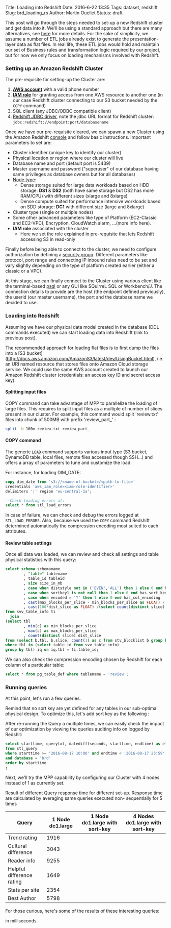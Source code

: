 Title: Loading into Redshift
Date: 2016-6-22 13:35
Tags: dataset, redshift
Slug: brd_loading_rs
Author: Martin Ouellet
Status: draft

This post will go through the steps needed to set-up a new Redshift cluster and get data into it.  We'll be using a standard approach but there are many  alternatives, see [here](http://thelink) for more details.  For the sake of simplicity, we assume a number of ETL jobs already exist to generate the presentation-layer data as flat files.  In real life, these ETL jobs would hold and maintain our set of Business rules and transformation logic required by our project, but for now we only focus on loading mechanisms involved with Redshift.


### Setting up an Amazon Redshift Cluster

The pre-requisite for setting-up the Cluster are:
  1. [**AWS account**](http://aws.amazon.com/) with a valid phone number
  2. [**IAM role**](http://docs.aws.amazon.com/redshift/latest/mgmt/configure-jdbc-connection.html) for granting access from one AWS resource to another one (in our case Redshift cluster connecting to our S3 bucket needed by the `COPY` command)
  3. SQL client (any JDBC/ODBC compatible client)
  4. [Redshift JDBC driver](http://docs.aws.amazon.com/redshift/latest/mgmt/configure-jdbc-connection.html#download-jdbc-driver), note the jdbc URL format for Redshift cluster: `jdbc:redshift://endpoint:port/databasename`

Once we have our pre-requisite cleared, we can spawn a new Cluster using the Amazon Redshift [console](https://console.aws.amazon.com/redshift) and follow basic instructions.  Important parameters to set are:

  - Cluster identifier (unique key to identify our cluster)
  - Physical location or region where our cluster will live
  - Database name and port (default port is 5439)
  - Master username and password ("superuser" of our database having same privileges as database owners but for all databases)
  - [Node type](http://docs.aws.amazon.com/redshift/latest/mgmt/working-with-clusters.html):
      * Dense storage suited for large data workloads based on HDD storage: **DS1** & **DS2** (both have same storage but DS2 has more RAM/CPU) with different sizes (xlarge and 8xlarge)
      * Dense compute suited for performance intensive workloads based on SDD storage: **DC1** with different size (large and 8xlarge)
  - Cluster type (single or multiple nodes)
  - Some other advanced parameters like type of Platform (EC2-Classic and EC2-VPC), Encryption, CloudWatch alarm, ...(more info here).
  - **IAM role** associated with the cluster
      * Here we set the role explained in pre-requisite that lets Redshift accessing S3 in read-only

Finally before being able to connect to the cluster, we need to configure authorization by defining a [security group](http://docs.aws.amazon.com/redshift/latest/gsg/rs-gsg-authorize-cluster-access.html). Different parameters like protocol, port range and connecting IP inbound rules need to be set and vary slightly depending on the type of platform created earlier (either a classic or a VPC).


At this stage, we can finally connect to the Cluster using various client like the terminal-based [psql](http://www.postgresql.org/docs/8.4/static/app-psql.html) or any GUI like SQuirreL SQL or Workbench/J.  The connection details to provide are the host (the endpoint defined previously), the userid (our master username), the port and the database name we decided to use.  


### Loading into Redshift

Assuming we have our physical data model created in the database (DDL commands executed) we can start loading data into Redshift (link to previous post).

The recommended approach for loading flat files is to first dump the files into a [S3 bucket] (http://docs.aws.amazon.com/AmazonS3/latest/dev/UsingBucket.html), i.e. an URI named resource that stores files onto Amazon Cloud storage service.  We could use the same AWS account created to launch our Amazon Redshift cluster (credentials: an access key ID
and secret access key).

#### Splitting input files

COPY command can take advantage of MPP to parallelize the loading of large files. This requires to split input files as a multiple of number of slices present in our cluster.  For example, this command would split 'review.txt' files into chunk of 500MB with prefix 'review_part_' :

```bash
split -b 100m review.txt review_part_
```

#### COPY command

The generic [`LOAD`](http://docs.aws.amazon.com/redshift/latest/dg/r_COPY.html) command supports various input type (S3 bucket, DynamoDB table, local files, remote files accessed though SSH...) and offers a array of parameters to tune and customize the load.  

For instance, for loading DIM_DATE:

```sql
copy dim_date from 's3://<name-of-bucket>/<path-to-file>'
credentials 'aws_iam_role=<iam-role-identifier>'
delimiters '|' region 'eu-central-1a';

--Check loading errors at:
select * from stl_load_errors

```

In case of failure, we can check and debug the errors logged at `STL_LOAD_ERRORS`.  Also, because we used the `COPY` command Redshift determined automatically the compression encoding most suited to each attributes.  


#### Review table settings

Once all data was loaded, we can review and check all settings and table physical statistics with this query:

```sql
select schema schemaname
        , "table" tablename
        , table_id tableid
        , size size_in_mb
        , case when diststyle not in ('EVEN','ALL') then 1 else 0 end has_dist_key
        , case when sortkey1 is not null then 1 else 0 end has_sort_key
        , case when encoded = 'Y' then 1 else 0 end has_col_encoding
        , cast(max_blocks_per_slice - min_blocks_per_slice as FLOAT) / greatest(nvl(min_blocks_per_slice,0)::int,1) ratio_skew_across_slices
        , cast(100*dist_slice as FLOAT) /(select count(distinct slice) from stv_slices) pct_slices_populated
from svv_table_info ti
  join
(select tbl
        , min(c) as min_blocks_per_slice
        , max(c) as max_blocks_per_slice
        , count(distinct slice) dist_slice
from (select b.tbl, b.slice, count(1) as c from stv_blocklist b group by 1,2)
where tbl in (select table_id from svv_table_info)
group by tbl) iq on iq.tbl = ti.table_id;
```

We can also check the compression encoding chosen by Redshift for each column of a particular table:

```sql
select * from pg_table_def where tablename = 'review';
```



### Running queries

At this point, let's run a few queries.




Remind that no sort key are yet defined for any tables in our sub-optimal physical design.  To optimize this, let's add sort key as the following :





After re-running the Query a multiple times, we can easily check the impact of our optimization by viewing the queries auditing info on logged by Redshit:


```sql
select starttime, querytxt, datediff(seconds, starttime, endtime) as elapse_sec
from stl_query
where starttime >= '2016-08-17 10:00' and endtime < '2016-08-17 23:59'
and database = 'brd'
order by starttime
;
```





Next, we'll try the MPP capability by configuring our Cluster with 4 nodes instead of 1 as currently set.


Result of different Query response time for different set-up.  Response time are calculated by averaging same queries executed non- sequentially for 5 times

| Query | **1 Node dc1.large** | **1 Node dc1.large** with sort-key | **4 Nodes dc1.large** with sort-key |
|----|----|----|---|
| Trend rating | 1916 |  |  |
| Cultural difference | 3043 |  |  |
| Reader info | 9255 |  |  |
| Helpful difference rating | 1649 |  |  |
| Stats per site | 2354 |  |  |
| Best Author | 5798 |  |  |

For those curious, here's some of the results of these interesting queries:






in milliseconds.
